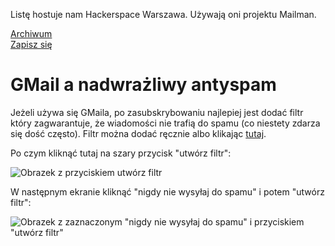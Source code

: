 Listę hostuje nam Hackerspace Warszawa. Używają oni projektu Mailman.

[Archiwum](https://lists.hackerspace.pl/pipermail/lodz/)  
[Zapisz się](https://lists.hackerspace.pl/mailman/listinfo/lodz)

# GMail a nadwrażliwy antyspam

Jeżeli używa się GMaila, po zasubskrybowaniu najlepiej jest dodać filtr który zagwarantuje, że wiadomości nie trafią do spamu (co niestety zdarza się dość często). Filtr można dodać ręcznie albo klikając [tutaj]( https://mail.google.com/mail/u/0/#create-filter/has=list%3A(lodz.lists.hackerspace.pl)&sizeoperator=s_sl&sizeunit=s_smb).

Po czym kliknąć tutaj na szary przycisk "utwórz filtr":

![Obrazek z przyciskiem utwórz filtr](https://i.imgur.com/HXcNvJa.png)

W następnym ekranie kliknąć "nigdy nie wysyłaj do spamu" i potem "utwórz filtr":

![Obrazek z zaznaczonym "nigdy nie wysyłaj do spamu" i przyciskiem "utwórz filtr"](https://i.imgur.com/6iwtLbw.png)